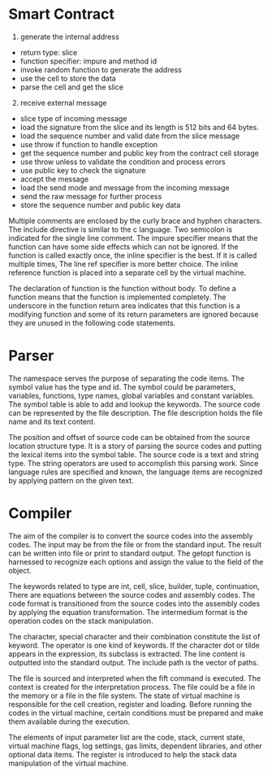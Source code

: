 # Smart Contract

1. generate the internal address
- return type: slice
- function specifier: impure and method id
- invoke random function to generate the address
- use the cell to store the data
- parse the cell and get the slice

2. receive external message
- slice type of incoming message
- load the signature from the slice and its length is 512 bits and 64 bytes. 
- load the sequence number and valid date from the slice message
- use throw if function to handle exception
- get the sequence number and public key from the contract cell storage
- use throw unless to validate the condition and process errors
- use public key to check the signature
- accept the message
- load the send mode and message from the incoming message
- send the raw message for further process
- store the sequence number and public key data

Multiple comments are enclosed by the curly brace and hyphen characters. The include directive is similar to the c language. Two semicolon is indicated for the single line comment. The impure specifier means that the function can have some side effects which can not be ignored. If the function is called exactly once, the inline specifier is the best. If it is called multiple times, The line ref specifier is more better choice. The inline reference function is placed into a separate cell by the virtual machine. 

The declaration of function is the function without body. To define a function means that the function is implemented completely. The underscore in the function return area indicates that this function is a modifying function and some of its return parameters are ignored because they are unused in the following code statements.

# Parser

The namespace serves the purpose of separating the code items. The symbol value has the type and id. The symbol could be parameters, variables, functions, type names, global variables and constant variables. The symbol table is able to add and lookup the keywords. The source code can be represented by the file description. The file description holds the file name and its text content. 

The position and offset of source code can be obtained from the source location structure type. It is a story of parsing the source codes and putting the lexical items into the symbol table. The source code is a text and string type. The string operators are used to accomplish this parsing work. Since language rules are specified and known, the language items are recognized by applying pattern on the given text.

# Compiler

The aim of the compiler is to convert the source codes into the assembly codes. The input may be from the file or from the standard input. The result can be written into file or print to standard output. The getopt function is harnessed to recognize each options and assign the value to the field of the object. 

The keywords related to type are int, cell, slice, builder, tuple, continuation, There are equations between the source codes and assembly codes. The code format is transitioned from the source codes into the assembly codes by applying the equation transformation. The intermedium format is the operation codes on the stack manipulation. 

The character, special character and their combination constitute the list of keyword. The operator is one kind of keywords. If the character dot or tilde appears in the expression, its subclass is extracted. The line content is outputted into the standard output. The include path is the vector of paths. 

The file is sourced and interpreted when the fift command is executed. The context is created for the interpretation process. The file could be a file in the memory or a file in the file system. The state of virtual machine is responsible for the cell creation, register and loading. Before running the codes in the virtual machine, certain conditions must be prepared and make them available during the execution. 

The elements of input parameter list are the code, stack, current state, virtual machine flags, log settings, gas limits, dependent libraries, and other optional data items. The register is introduced to help the stack data manipulation of the virtual machine. 

